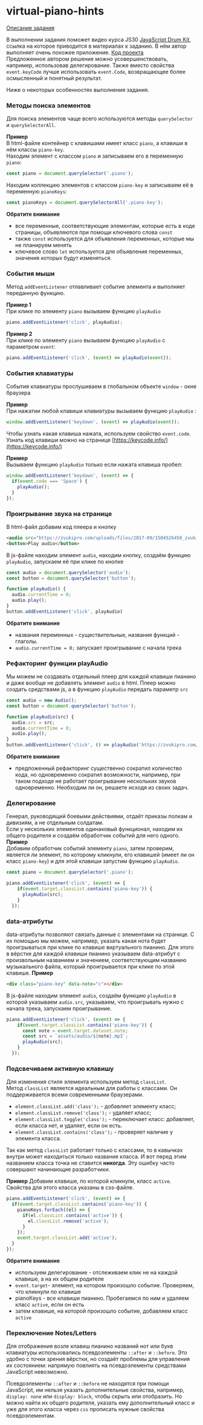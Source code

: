 # virtual-piano-hints

[Описание задания](https://rolling-scopes-school.github.io/stage1/#/tasks/virtual-piano)

В выполнении задания поможет видео курса JS30 [JavaScript Drum Kit](https://youtu.be/VuN8qwZoego), ссылка на которое приводится в материалах к заданию. В нём автор выполняет очень похожее приложение. [Код проекта](https://github.com/wesbos/JavaScript30/tree/master/01%20-%20JavaScript%20Drum%20Kit)  
Предложенное автором решение можно усовершенствовать, например, использовав делегирование. Также вместо свойства `event.keyCode` лучше использовать `event.Code`, возвращающее более осмысленный и понятный результат. 

Ниже о некоторых особенностях выполнения задания.

### Методы поиска элементов

Для поиска элементов чаще всего используются методы `querySelector` и `querySelectorAll`.

**Пример**  
В html-файле контейнер с клавишами имеет класс `piano`, а клавиши в нём классы `piano-key`.  
Находим элемент с классом `piano` и записываем его в переменную `piano`:
```js
const piano = document.querySelector('.piano');
```
Находим коллекцию элементов с классом `piano-key` и записываем её в переменную `pianoКeys`:
```js
const pianoКeys = document.querySelectorAll('.piano-key');
```
**Обратите внимание** 
- все переменные, соответствующие элементам, которые есть в коде страницы, объявляются при помощи ключевого слова `const`
- также `const` используется для объявления переменных, которые мы не планируем менять
- ключевое слово `let` используется для объявления переменных, значения которых будут изменяться. 

### События мыши

Метод `addEventListener` отлавливает событие элемента и выполняет переданную функцию.
 
**Пример 1**  
При клике по элементу `piano` вызываем функцию `playAudio` 
```js
piano.addEventListener('click', playAudio);
```
**Пример 2**  
При клике по элементу `piano` вызываем функцию `playAudio` с параметром `event`:
```js
piano.addEventListener('click', (event) => playAudio(event));
```

### События клавиатуры
События клавиатуры прослушиваем в глобальном объекте `window` - окне браузера

**Пример**  
При нажатии любой клавиши клавиатуры вызываем функцию `playAudio` :
```js
window.addEventListener('keydown', (event) => playAudio(event));
```
Чтобы узнать какая клавиша нажата, используем свойство `event.code`.  
Узнать код клавиши можно на странице [https://keycode.info/](https://keycode.info/)

**Пример**  
Вызываем функцию `playAudio` только если нажата клавиша пробел:
```js
window.addEventListener('keydown', (event) => {
  if(event.code === 'Space') {
    playAudio();
  }
});
``` 

### Проигрывание звука на странице

В html-файл добавим код плеера и кнопку
```html
<audio src="https://zvukipro.com/uploads/files/2017-09/1504526458_zvuki-prirody-penie-solovya.mp3"></audio>
<button>Play audio</button>
```
В js-файле находим элемент `audio`, находим кнопку, создаём функцию `playAudio`, запускаем её при клике по кнопке
```js
const audio = document.querySelector('audio');
const button = document.querySelector('button');

function playAudio() {
  audio.currentTime = 0;
  audio.play();
}
button.addEventListener('click', playAudio)
```
**Обратите внимание**
- названия переменных - существительные, названия функций - глаголы.
- `audio.currentTime = 0;` запускает проигрывание с начала трека

### Рефакторинг функции playAudio
Мы можем не создавать отдельный плеер для каждой клавиши пианино и даже вообще не добавлять элемент `audio` в html. Плеер можно создать средствами js, а в функцию `playAudio` передать параметр `src` 
```js
const audio = new Audio();
const button = document.querySelector('button');

function playAudio(src) {
  audio.src = src;
  audio.currentTime = 0;
  audio.play();
}
button.addEventListener('click', () => playAudio('https://zvukipro.com/uploads/files/2017-09/1504526458_zvuki-prirody-penie-solovya.mp3'))
``` 
**Обратите внимание**
- предложенный рефакторинг существенно сократил количество кода, но одновременно сократил возможности, например, при таком подходе не работает проигрывание нескольких звуков одновременно. Необходим ли он, решаете исходя из своих задач.

### Делегирование
Генерал, руководящий боевыми действиями, отдаёт приказы полкам и дивизиям, а не отдельным солдатам.    
Если у нескольких элементов одинаковый функционал, находим их общего родителя и создаём обработчик событий для него одного.  
**Пример**  
Добавим обработчик событий элементу `piano`, затем проверим, является ли элемент, по которому кликнули, его клавишей (имеет ли он класс `piano-key`) и для этой клавиши запустим функцию `playAudio`.
```js
const piano = document.querySelector('.piano');

piano.addEventListener('click', (event) => {
    if(event.target.classList.contains('piano-key')) {
      playAudio(src);
    }   
  });
```

### data-атрибуты
data-атрибуты позволяют связать данные с элементами на странице. С их помощью мы можем, например, указать какая нота будет проигрываться при клике по клавише виртуального пианино. Для этого в вёрстке для каждой клавиши пианино указываем data-атрибут с произвольным названием и значением, соответствующим названию музыкального файла, который проигрывается при клике по этой клавише.
**Пример**  
```html
<div class="piano-key" data-note="c"></div>
``` 
В js-файле находим элемент `audio`, создаём функцию `playAudio` в которой указываем `audio.src`, указываем, что проигрывать нужно с начала трека, запускаем проигрывание.
```js
piano.addEventListener('click', (event) => {
    if(event.target.classList.contains('piano-key')) {
      const note = event.target.dataset.note;
      const src = `assets/audio/${note}.mp3`;
      playAudio(src);
    }   
  });
```

### Подсвечиваем активную клавишу 
Для изменения стиля элемента используем метод `classList`.  
Метод `classList` является идеальным для работы с классами. Он поддерживается всеми современными браузерами.  
- `element.classList.add('class');` - добавляет элементу класс;
- `element.classList.remove('class');` - удаляет класс;
- `element.classList.toggle('class');` - переключает класс: добавляет, если класса нет, и удаляет, если он есть.
- `element.classList.contains('class');` - проверяет наличие у элемента класса.

Так как метод `classList` работает только с классами, то в кавычках внутри может находиться только название класса. И вот перед этим названием класса точка не ставится **никогда**. Эту ошибку часто совершают начинающие разработчики.

**Пример**
Добавим клавише, по которой кликнули, класс `active`. Свойства для этого класса указаны в css-файле.
```js
piano.addEventListener('click', (event) => {
  if(event.target.classList.contains('piano-key')) {
    pianoКeys.forEach((el) => {
      if(el.classList.contains('active')) {
        el.classList.remove('active');
      }
    });
    event.target.classList.add('active');
  }
});
```
**Обратите внимание**
- используем делегирование - отслеживаем клик не на каждой клавише, а на их общем родителе
- `event.target`- элемент, на котором произошло событие. Проверяем, что кликнули по клавише
- pianoКeys - все клавиши пианино. Пробегаемся по ним и удаляем класс `active`, если он есть
- затем клавише, на которой произошло событие, добавляем класс `active`

### Переключение Notes/Letters

Для отображения возле клавиш пианино названий нот или букв клавиатуры использовались псевдоэлементы `::after` и `::before`. Это удобно с точки зрения вёрстки, но создаёт проблемы для управления их состоянием: напрямую повлиять на псевдоэлементы средствами JavaScript невозможно.

Псевдоэлементы `::after` и `::before` не находятся при помощи JavaScript, им нельзя указать дополнительные свойства, например, `display: none` или `display: block`, чтобы скрыть или отобразить. Но можно найти их общего родителя, указать ему дополнительный класс и уже для этого класса через `css` прописать нужные свойства псевдоэлементам. 